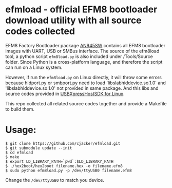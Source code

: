 # efmload - official EFM8 bootloader download utility with all source codes collected

EFM8 Factory Bootloader package [AN945SW](https://www.silabs.com/documents/public/example-code/AN945SW.zip) contains all EFM8 bootloader images with UART, USB or SMBus interface. The source of the efm8load tool, a python script `efm8load.py` is also included under /Tools/Source folder. Since Python is a cross-platform language, and therefore the script can run on a Linux system.

However, if run the `efm8load.py` on Linux directly, it will throw some errors because hidport.py or smbport.py need to load 'libslabhiddevice.so.1.0' and  'libslabhiddevice.so.1.0' not provided in same package. And this libs and source codes provided in [USBXpressHostSDK for Linux](https://www.silabs.com/documents/public/software/USBXpressHostSDK-Linux.tar).

This repo collected all related source codes together and provide a Makefile to build them.


# Usage:

```
$ git clone https://github.com/cjacker/efmload.git
$ git submodule update --init
$ cd efmload
$ make
$ export LD_LIBRARY_PATH=`pwd`:$LD_LIBRARY_PATH
$ ./hex2boot/hex2boot filename.hex -o filename.efm8
$ sudo python efm8load.py -p /dev/ttyUSB0 filename.efm8
```

Change the `/dev/ttyUSB0` to match you device.


